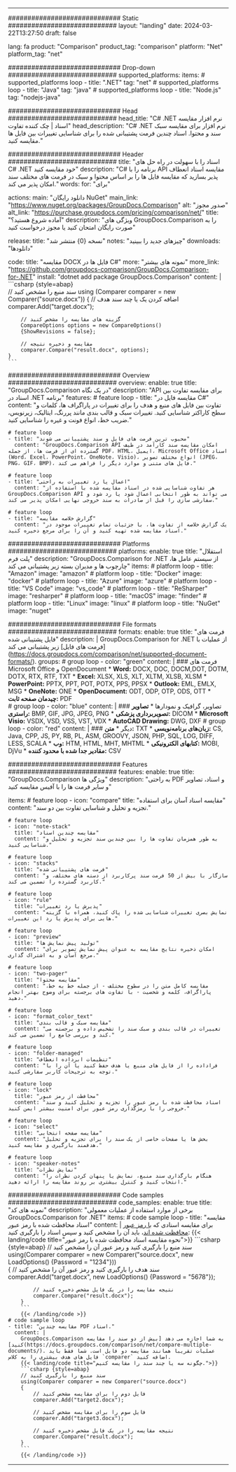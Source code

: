 
---
############################# Static ############################
layout: "landing"
date: 2024-03-22T13:27:50
draft: false

lang: fa
product: "Comparison"
product_tag: "comparison"
platform: "Net"
platform_tag: "net"

############################# Drop-down ############################
supported_platforms:
  items:
    # supported_platforms loop
    - title: ".NET"
      tag: "net"
    # supported_platforms loop
    - title: "Java"
      tag: "java"
    # supported_platforms loop
    - title: "Node.js"
      tag: "nodejs-java"

############################# Head ############################
head_title: "C# .NET نرم افزار مقایسه اسناد | چک کننده تفاوت"
head_description: "C# .NET نرم افزار برای مقایسه سبک سند و محتوا. اسناد چندین فرمت پشتیبانی شده را برای شناسایی تغییرات بین فایل ها مقایسه کنید."

############################# Header ############################
title: "اسناد را با سهولت در راه حل های C# .NET خود مقایسه کنید"
description: "C# برنامه را با API مقایسه اسناد انعطاف پذیر بسازید که مقایسه فایل ها را بر اساس محتوا و سبک در فرمت های مختلف سند امکان پذیر می کند."
words:
  for: "برای"

actions:
  main: "دانلود رایگان NuGet"
  main_link: "https://www.nuget.org/packages/GroupDocs.Comparison"
  alt: "صدور مجوز"
  alt_link: "https://purchase.groupdocs.com/pricing/comparison/net/"
  title: "آماده شروع هستید؟"
  description: "ویژگی های GroupDocs.Comparison را به صورت رایگان امتحان کنید یا مجوز درخواست کنید"

release:
  title: "نسخه {0} منتشر شد"
  notes: "چیزهای جدید را ببینید"
  downloads: "دانلودها"

code:
  title: "مقایسه DOCX فایل ها در C#"
  more: "نمونه های بیشتر"
  more_link: "https://github.com/groupdocs-comparison/GroupDocs.Comparison-for-.NET"
  install: "dotnet add package GroupDocs.Comparison"
  content: |
    ```csharp {style=abap}   
    // سند منبع را مشخص کنید
    using (Comparer comparer = new Comparer("source.docx"))
    {
        // اضافه کردن یک یا چند سند هدف
        comparer.Add("target.docx");

        // گزینه های مقایسه را مشخص کنید
        CompareOptions options = new CompareOptions() 
        {ShowRevisions = false};

        // مقایسه و ذخیره نتیجه
        comparer.Compare("result.docx", options);
    }
    ```

############################# Overview ############################
overview:
  enable: true
  title: "GroupDocs.Comparison در یک نگاه"
  description: "API برای مقایسه تفاوت بین اسناد در .NET برنامه"
  features:
    # feature loop
    - title: "مقایسه فایل در C#"
      content: "تفاوت بین فایل های منبع و هدف را برای تغییرات در پاراگراف ها، کلمات و سطح کاراکتر شناسایی کنید. تغییرات سبک و قالب بندی مانند پررنگ، ایتالیک، زیرنویس، ضریب خط، انواع فونت و غیره را شناسایی کنید."

    # feature loop
    - title: "محبوب ترین فرمت های فایل و سند پشتیبانی می شوند"
      content: "GroupDocs.Comparison API امکان مقایسه سند کارآمد در طیف گسترده ای از فرمت ها، از جمله PDF، HTML، ایمیل، Microsoft Office اسناد (Word، Excel، PowerPoint، OneNote، Visio)، انواع مختلف تصویر (JPEG، PNG، GIF، BMP)، فایل های متنی و موارد دیگر را فراهم می کند."

    # feature loop
    - title: "اعمال یا رد تغییرات به راحتی"
      content: "هر تفاوت شناسایی شده در اسناد مقایسه شده با استفاده از GroupDocs.Comparison API می تواند به طور انتخابی اعمال شود یا رد شود و سفارشی سازی را قبل از صادرات به سند خروجی نهایی امکان پذیر می کند."

    # feature loop
    - title: "گزارش خلاصه مقایسه"
      content: "یک گزارش خلاصه از تفاوت ها، با جزئیات تمام تغییرات موجود در اسناد مقایسه شده تهیه کنید و آن را برای مرجع ذخیره کنید."

############################# Platforms ############################
platforms:
  enable: true
  title: "استقلال پلت فرم"
  description: "GroupDocs.Comparison for .NET از سیستم عامل ها، چارچوب ها و مدیران بسته زیر پشتیبانی می کند"
  items:
    # platform loop
    - title: "Amazon"
      image: "amazon"
    # platform loop
    - title: "Docker"
      image: "docker"
    # platform loop
    - title: "Azure"
      image: "azure"
    # platform loop
    - title: "VS Code"
      image: "vs_code"
    # platform loop
    - title: "ReSharper"
      image: "resharper"
    # platform loop
    - title: "macOS"
      image: "finder"
    # platform loop
    - title: "Linux"
      image: "linux"
    # platform loop
    - title: "NuGet"
      image: "nuget"

############################# File formats ############################
formats:
  enable: true
  title: "فرمت های فایل پشتیبانی شده"
  description: |
    GroupDocs.Comparison for .NET از عملیات با [فرمت های فایل] زیر پشتیبانی می کند (https://docs.groupdocs.com/comparison/net/supported-document-formats/).
  groups:
    # group loop
    - color: "green"
      content: |
        ### فرمت های Microsoft Office و OpenDocument
        * **Word:** DOCX, DOC, DOCM,DOT, DOTM, DOTX, RTX, RTF, TXT
        * **Excel:** XLSX, XLS, XLT, XLTM, XLSB, XLSM
        * **PowerPoint:** PPTX, PPT, POT, POTX, PPS, PPSX
        * **Outlook:** EML, EMLX, MSG
        * **OneNote:** ONE
        * **OpenDocument:** ODT, ODP, OTP, ODS, OTT
        * **چیدمان صفحه ثابت:** PDF        
    # group loop
    - color: "blue"
      content: |
        ### تصاویر، گرافیک و نمودارها
        * **تصاویر راستری:** BMP, GIF, JPG, JPEG, PNG
        * **تصویربرداری پزشکی:** DICOM
        * **Microsoft Visio:** VSDX, VSD, VSS, VST, VDX
        * **AutoCAD Drawing:** DWG, DXF
      # group loop
    - color: "red"
      content: |
        ### دیگر
        * **متن:** TXT
        * **زبان‌های برنامه‌نویسی:** CS, Java, CPP, JS, PY, RB, PL, ASM, GROOVY, JSON, PHP, SQL, LOG, DIFF, LESS, SCALA
        * **وب:** HTM, HTML, MHT, MHTML
        * **کتابهای الکترونیکی:** MOBI, DjVu
        * **مقادیر جدا شده با محدود کننده:** CSV

############################# Features ############################
features:
  enable: true
  title: "GroupDocs.Comparison ویژگی ها"
  description: "به راحتی PDF و اسناد، تصاویر و سایر فرمت ها را با آفیس مقایسه کنید"

  items:
    # feature loop
    - icon: "compare"
      title: "مقایسه اسناد آسان برای استفاده"
      content: "تجزیه و تحلیل و شناسایی تفاوت بین دو سند."

    # feature loop
    - icon: "note-stack"
      title: "مقایسه چندین اسناد"
      content: "به طور همزمان تفاوت ها را بین چندین سند تجزیه و تحلیل و شناسایی کنید."

    # feature loop
    - icon: "stacks"
      title: "فرمت های پشتیبانی شده"
      content: "سازگار با بیش از 50 فرمت سند پرکاربرد از دسته های مختلف، و کاربرد گسترده را تضمین می کند."

    # feature loop
    - icon: "rule"
      title: "پذیرش یا رد تغییرات"
      content: "نمایش بصری تغییرات شناسایی شده را پاک کنید، همراه با گزینه هایی برای پذیرش یا رد این تغییرات."

    # feature loop
    - icon: "preview"
      title: "تولید پیش نمایش ها"
      content: "امکان ذخیره نتایج مقایسه به عنوان پیش نمایش تصویر برای مرجع آسان و به اشتراک گذاری."

    # feature loop
    - icon: "two-pager"
      title: "مقایسه محتوا"
      content: "مقایسه کامل متن را در سطوح مختلف - از جمله خط به خط، پاراگراف، کلمه و شخصیت - با تفاوت های برجسته برای وضوح بهتر انجام دهید."

    # feature loop
    - icon: "format_color_text"
      title: "مقایسه سبک و قالب بندی"
      content: "تغییرات در قالب بندی و سبک سند را تشخیص داده و برجسته می کند و بررسی جامع را تضمین می کند."

    # feature loop
    - icon: "folder-managed"
      title: "تنظیمات ابرداده انعطاف"
      content: "فراداده را از فایل های منبع یا هدف حفظ کنید یا آن را با توجه به ترجیحات کاربر سفارشی کنید."

    # feature loop
    - icon: "lock"
      title: "محافظت از رمز عبور"
      content: "اسناد محافظت شده با رمز عبور را تجزیه و تحلیل کنید و سند خروجی را با رمزگذاری رمز عبور برای امنیت بیشتر ایمن کنید."

    # feature loop
    - icon: "select"
      title: "مقایسه صفحه انتخابی"
      content: "بخش ها یا صفحات خاصی از یک سند را برای تجزیه و تحلیل هدفمند بارگیری و مقایسه کنید."

    # feature loop
    - icon: "speaker-notes"
      title: "نمایش نظرات"
      content: "هنگام بارگذاری سند منبع، نمایش یا پنهان کردن نظرات را انتخاب کنید و کنترل بیشتری بر روند مقایسه را ارائه دهید."

############################# Code samples ############################
code_samples:
  enable: true
  title: "نمونه های کد"
  description: "برخی از موارد استفاده از عملیات معمولی GroupDocs.Comparison for .NET"
  items:
    # code sample loop
    - title: "مقایسه اسناد محافظت شده با رمز عبور"
      content: |
        برای مقایسه اسنادی که [با رمز عبور محافظت شده اند](https://docs.groupdocs.com/comparison/net/load-password-protected-documents/)، باید آن را مشخص کنید و سپس اسناد را بارگیری کنید:
        {{< landing/code title="نحوه مقایسه اسناد محافظت شده با رمز عبور">}}
        ```csharp {style=abap}
        // سند منبع را بارگیری کنید و رمز عبور آن را مشخص کنید
        using(Comparer comparer = new Comparer("source.docx", new LoadOptions() {Password = "1234"}))  
        {
            // سند هدف را بارگیری کنید و رمز عبور آن را مشخص کنید
            comparer.Add("target.docx", new LoadOptions() {Password = "5678"});

            // نتیجه مقایسه را در یک فایل مشخص ذخیره کنید
            comparer.Compare("result.docx");
        }
        ```
        {{< /landing/code >}}
    # code sample loop
    - title: "مقایسه چندین PDF اسناد."
      content: |
        GroupDocs.Comparison به شما اجازه می دهد [بیش از دو سند را مقایسه کنید](https://docs.groupdocs.com/comparison/net/compare-multiple-documents/). عملیات تقریبا همانند مقایسه دو فایل است. شما فقط باید فایل های هدف بیشتری را به کلاس `comparer` اضافه کنید.
        {{< landing/code title="چگونه سه یا چند سند را مقایسه کنیم.">}}
        ```csharp {style=abap}   
        // سند منبع را بارگیری کنید
        using(Comparer comparer = new Comparer("source.docx") 
        {
            // فایل دوم را برای مقایسه مشخص کنید
            comparer.Add("target2.docx");
            
            // فایل سوم را برای مقایسه مشخص کنید
            comparer.Add("target3.docx");
            
            // نتیجه مقایسه را در یک فایل مشخص ذخیره کنید
            comparer.Compare("result.docx");
        }
        ```
        {{< /landing/code >}}

---
